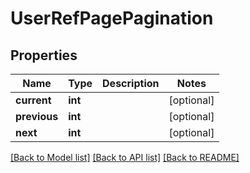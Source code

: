 # UserRefPagePagination

## Properties
Name | Type | Description | Notes
------------ | ------------- | ------------- | -------------
**current** | **int** |  | [optional] 
**previous** | **int** |  | [optional] 
**next** | **int** |  | [optional] 

[[Back to Model list]](../README.md#documentation-for-models) [[Back to API list]](../README.md#documentation-for-api-endpoints) [[Back to README]](../README.md)


